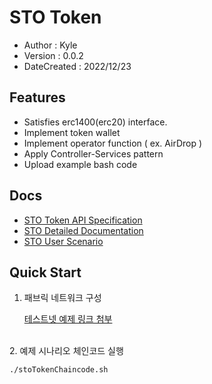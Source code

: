 # STO Token
- Author : Kyle
- Version : 0.0.2
- DateCreated : 2022/12/23

## Features
- Satisfies erc1400(erc20) interface.
- Implement token wallet
- Implement operator function ( ex. AirDrop )
- Apply Controller-Services pattern
- Upload example bash code

## Docs
- [STO Token API Specification](https://docs.google.com/spreadsheets/d/11QYpz07zaBQxM3Y95I2D1aelHpxpmDAeW0zPRtR8IjM/edit#gid=0)
- [STO Detailed Documentation](https://www.notion.so/STO-Token-Chaincode-Docs-8c9c221728e44c54bdc2723e75990afe)
- [STO User Scenario](https://www.notion.so/STO-0a653dfe8c9247d5b373495a4fde129e)


## Quick Start
1. 패브릭 네트워크 구성
    
     [테스트넷 예제 링크 첨부](https://github.com/KyleParkMedium/mdl-fabric-testnet)
<br>
2. 예제 시나리오 체인코드 실행

```bash
./stoTokenChaincode.sh
```
